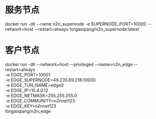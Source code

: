 # 服务节点
docker run -dit --name n2n_supernode -e SUPERNODE_PORT=10000 --network=host --restart=always forgaoqiang/n2n_supernode:latest

# 客户节点
docker run -dit --network=host --privileged --name=n2n_edge  --restart=always \
-e EDGE_PORT=10001 \
-e EDGE_SUPERNODE=49.235.69.218:10000 \
-e EDGE_TUN_NAME=edge0 \
-e EDGE_IP=10.4.0.12 \
-e EDGE_NETMASK=255.255.255.0 \
-e EDGE_COMMUNITY=n2nnet123 \
 -e EDGE_KEY=n2nnet123 \
forgaoqiang/n2n_edge
